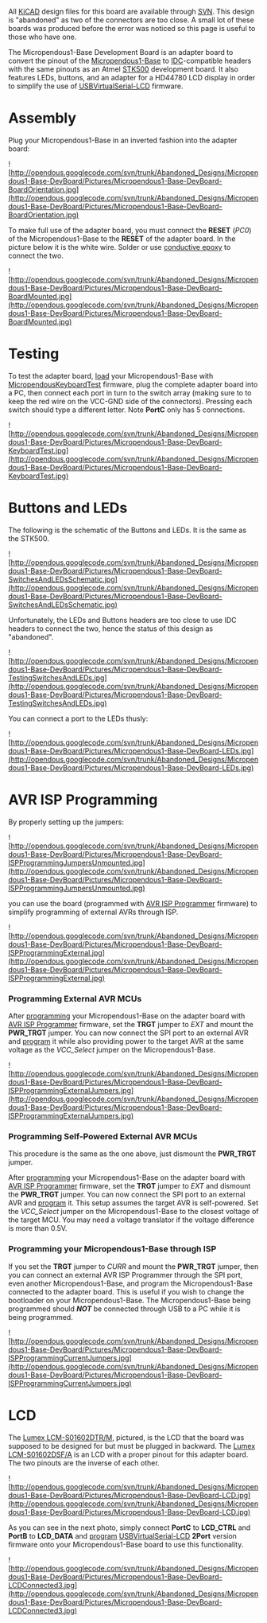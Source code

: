 All [KiCAD](http://www.lis.inpg.fr/realise_au_lis/kicad/) design files for this board are available through [SVN](http://code.google.com/p/opendous/source/browse/trunk/Abandoned_Designs/Micropendous1-Base-DevBoard).  This design is "abandoned" as two of the connectors are too close.  A small lot of these boards was produced before the error was noticed so this page is useful to those who have one.

The Micropendous1-Base Development Board is an adapter board to convert the pinout of the [Micropendous1-Base](http://www.micropendous.org) to [IDC](http://en.wikipedia.org/wiki/Insulation_displacement_connector)-compatible headers with the same pinouts as an Atmel [STK500](http://www.atmel.com/dyn/Products/tools_card.asp?tool_id=2735) development board.  It also features LEDs, buttons, and an adapter for a HD44780 LCD display in order to simplify the use of [USBVirtualSerial-LCD](http://code.google.com/p/micropendous/wiki/USBVirtualSerial_LCD) firmware.


# Assembly #

Plug your Micropendous1-Base in an inverted fashion into the adapter board:

![http://opendous.googlecode.com/svn/trunk/Abandoned_Designs/Micropendous1-Base-DevBoard/Pictures/Micropendous1-Base-DevBoard-BoardOrientation.jpg](http://opendous.googlecode.com/svn/trunk/Abandoned_Designs/Micropendous1-Base-DevBoard/Pictures/Micropendous1-Base-DevBoard-BoardOrientation.jpg)

To make full use of the adapter board, you must connect the **RESET** (_PC0_) of the Micropendous1-Base to the **RESET** of the adapter board.  In the picture below it is the white wire.  Solder or use [conductive epoxy](http://www.mgchemicals.com/products/8331.html) to connect the two.

![http://opendous.googlecode.com/svn/trunk/Abandoned_Designs/Micropendous1-Base-DevBoard/Pictures/Micropendous1-Base-DevBoard-BoardMounted.jpg](http://opendous.googlecode.com/svn/trunk/Abandoned_Designs/Micropendous1-Base-DevBoard/Pictures/Micropendous1-Base-DevBoard-BoardMounted.jpg)


# Testing #

To test the adapter board, [load](http://code.google.com/p/micropendous/wiki/ProgramAndTest) your Micropendous1-Base with [MicropendousKeyboardTest](http://code.google.com/p/micropendous/wiki/MicropendousKeyboardTest) firmware, plug the complete adapter board into a PC, then connect  each port in turn to the switch array (making sure to to keep the red wire on the VCC-GND side of the connectors).  Pressing each switch should type a different letter.  Note **PortC** only has 5 connections.

![http://opendous.googlecode.com/svn/trunk/Abandoned_Designs/Micropendous1-Base-DevBoard/Pictures/Micropendous1-Base-DevBoard-KeyboardTest.jpg](http://opendous.googlecode.com/svn/trunk/Abandoned_Designs/Micropendous1-Base-DevBoard/Pictures/Micropendous1-Base-DevBoard-KeyboardTest.jpg)



# Buttons and LEDs #

The following is the schematic of the Buttons and LEDs.  It is the same as the STK500.

![http://opendous.googlecode.com/svn/trunk/Abandoned_Designs/Micropendous1-Base-DevBoard/Pictures/Micropendous1-Base-DevBoard-SwitchesAndLEDsSchematic.jpg](http://opendous.googlecode.com/svn/trunk/Abandoned_Designs/Micropendous1-Base-DevBoard/Pictures/Micropendous1-Base-DevBoard-SwitchesAndLEDsSchematic.jpg)

Unfortunately, the LEDs and Buttons headers are too close to use IDC headers to connect the two, hence the status of this design as "abandoned".

![http://opendous.googlecode.com/svn/trunk/Abandoned_Designs/Micropendous1-Base-DevBoard/Pictures/Micropendous1-Base-DevBoard-TestingSwitchesAndLEDs.jpg](http://opendous.googlecode.com/svn/trunk/Abandoned_Designs/Micropendous1-Base-DevBoard/Pictures/Micropendous1-Base-DevBoard-TestingSwitchesAndLEDs.jpg)

You can connect a port to the LEDs thusly:

![http://opendous.googlecode.com/svn/trunk/Abandoned_Designs/Micropendous1-Base-DevBoard/Pictures/Micropendous1-Base-DevBoard-LEDs.jpg](http://opendous.googlecode.com/svn/trunk/Abandoned_Designs/Micropendous1-Base-DevBoard/Pictures/Micropendous1-Base-DevBoard-LEDs.jpg)



# AVR ISP Programming #

By properly setting up the jumpers:

![http://opendous.googlecode.com/svn/trunk/Abandoned_Designs/Micropendous1-Base-DevBoard/Pictures/Micropendous1-Base-DevBoard-ISPProgrammingJumpersUnmounted.jpg](http://opendous.googlecode.com/svn/trunk/Abandoned_Designs/Micropendous1-Base-DevBoard/Pictures/Micropendous1-Base-DevBoard-ISPProgrammingJumpersUnmounted.jpg)

you can use the board (programmed with [AVR ISP Programmer](http://code.google.com/p/micropendous/wiki/AVRISP) firmware) to simplify programming of external AVRs through ISP.

![http://opendous.googlecode.com/svn/trunk/Abandoned_Designs/Micropendous1-Base-DevBoard/Pictures/Micropendous1-Base-DevBoard-ISPProgrammingExternal.jpg](http://opendous.googlecode.com/svn/trunk/Abandoned_Designs/Micropendous1-Base-DevBoard/Pictures/Micropendous1-Base-DevBoard-ISPProgrammingExternal.jpg)

### Programming External AVR MCUs ###

After [programming](http://code.google.com/p/micropendous/wiki/ProgramAndTest) your Micropendous1-Base on the adapter board with [AVR ISP Programmer](http://code.google.com/p/micropendous/wiki/AVRISP) firmware, set the **TRGT** jumper to _EXT_ and mount the **PWR\_TRGT** jumper.  You can now connect the SPI port to an external AVR and [program](http://code.google.com/p/micropendous/wiki/AVRISP) it while also providing power to the target AVR at the same voltage as the _VCC\_Select_ jumper on the Micropendous1-Base.


![http://opendous.googlecode.com/svn/trunk/Abandoned_Designs/Micropendous1-Base-DevBoard/Pictures/Micropendous1-Base-DevBoard-ISPProgrammingExternalJumpers.jpg](http://opendous.googlecode.com/svn/trunk/Abandoned_Designs/Micropendous1-Base-DevBoard/Pictures/Micropendous1-Base-DevBoard-ISPProgrammingExternalJumpers.jpg)

### Programming Self-Powered External AVR MCUs ###

This procedure is the same as the one above, just dismount the **PWR\_TRGT** jumper.

After [programming](http://code.google.com/p/micropendous/wiki/ProgramAndTest) your Micropendous1-Base on the adapter board with [AVR ISP Programmer](http://code.google.com/p/micropendous/wiki/AVRISP) firmware, set the **TRGT** jumper to _EXT_ and dismount the **PWR\_TRGT** jumper.  You can now connect the SPI port to an external AVR and [program](http://code.google.com/p/micropendous/wiki/AVRISP) it.  This setup assumes the target AVR is self-powered.  Set the _VCC\_Select_ jumper on the Micropendous1-Base to the closest voltage of the target MCU.  You may need a voltage translator if the voltage difference is more than 0.5V.

### Programming your Micropendous1-Base through ISP ###

If you set the **TRGT** jumper to _CURR_ and mount the **PWR\_TRGT** jumper, then you can connect an external AVR ISP Programmer through the SPI port, even another Micropendous1-Base, and program the Micropendous1-Base connected to the adapter board.  This is useful if you wish to change the bootloader on your Micropendous1-Base.  The Micropendous1-Base being programmed should _**NOT**_ be connected through USB to a PC while it is being programmed.

![http://opendous.googlecode.com/svn/trunk/Abandoned_Designs/Micropendous1-Base-DevBoard/Pictures/Micropendous1-Base-DevBoard-ISPProgrammingCurrentJumpers.jpg](http://opendous.googlecode.com/svn/trunk/Abandoned_Designs/Micropendous1-Base-DevBoard/Pictures/Micropendous1-Base-DevBoard-ISPProgrammingCurrentJumpers.jpg)


# LCD #

The [Lumex LCM-S01602DTR/M](http://search.digikey.com/scripts/DkSearch/dksus.dll?Detail&name=67-1781-ND), pictured, is the LCD that the board was supposed to be designed for but must be plugged in backward.  The [Lumex LCM-S01602DSF/A](http://search.digikey.com/scripts/DkSearch/dksus.dll?Detail&name=67-1758-ND) is an LCD with a proper pinout for this adapter board.  The two pinouts are the inverse of each other.

![http://opendous.googlecode.com/svn/trunk/Abandoned_Designs/Micropendous1-Base-DevBoard/Pictures/Micropendous1-Base-DevBoard-LCD.jpg](http://opendous.googlecode.com/svn/trunk/Abandoned_Designs/Micropendous1-Base-DevBoard/Pictures/Micropendous1-Base-DevBoard-LCD.jpg)

As you can see in the next photo, simply connect **PortC** to **LCD\_CTRL** and **PortB** to **LCD\_DATA** and [program](http://code.google.com/p/micropendous/wiki/ProgramAndTest) [USBVirtualSerial-LCD](http://code.google.com/p/micropendous/wiki/USBVirtualSerial_LCD) **2Port** version firmware onto your Micropendous1-Base board to use this functionality.

![http://opendous.googlecode.com/svn/trunk/Abandoned_Designs/Micropendous1-Base-DevBoard/Pictures/Micropendous1-Base-DevBoard-LCDConnected3.jpg](http://opendous.googlecode.com/svn/trunk/Abandoned_Designs/Micropendous1-Base-DevBoard/Pictures/Micropendous1-Base-DevBoard-LCDConnected3.jpg)